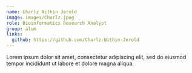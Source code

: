 ```yaml
---
name: Charlz Nithin Jerold
image: images/Charlz.jpeg
role: Bioinformatics Research Analyst
group: alum
links:
  github: https://github.com/Charlz-Nithin-Jerold
---
```


Lorem ipsum dolor sit amet, consectetur adipiscing elit, sed do eiusmod tempor incididunt ut labore et dolore magna aliqua.
